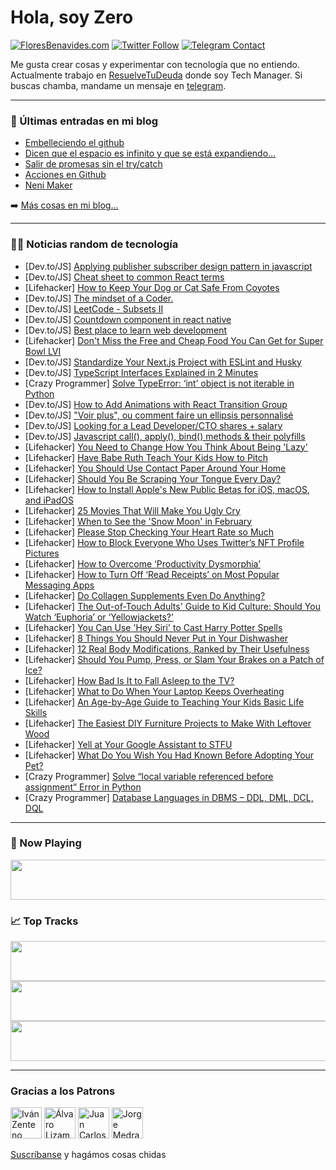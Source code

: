 # Hola, soy Zero

[![FloresBenavides.com](https://img.shields.io/website?down_message=oops&label=MiBlog&style=for-the-badge&up_message=online&url=https%3A%2F%2Ffloresbenavides.com)](https://floresbenavides.com) [![Twitter Follow](https://img.shields.io/twitter/follow/ZeroDragon?color=%231DA1F2&label=Follow&logo=twitter&logoColor=ffffff&style=for-the-badge)](https://twitter.com/zerodragon) [![Telegram Contact](https://img.shields.io/badge/escr%C3%ADbeme-ZeroDragon-%2326A5E4?style=for-the-badge&logo=telegram)](https://t.me/zerodragon)

Me gusta crear cosas y experimentar con tecnología que no entiendo.
Actualmente trabajo en [ResuelveTuDeuda](http://github.com/resuelve) donde soy Tech Manager.
Si buscas chamba, mandame un mensaje en [telegram](https://t.me/zerodragon).

---

### 📕 Últimas entradas en mi blog
<!-- BLOG-POST-LIST:START -->
- [Embelleciendo el github](https://floresbenavides.com/embelleciendo-el-github/)
- [Dicen que el espacio es infinito y que se está expandiendo…](https://floresbenavides.com/dicen-que-el-espacio-es-infinito-y-que-se-esta-expandiendo/)
- [Salir de promesas sin el try/catch](https://floresbenavides.com/salir-de-promesas-sin-el-try-catch/)
- [Acciones en Github](https://floresbenavides.com/acciones-en-github/)
- [Neni Maker](https://floresbenavides.com/neni-maker/)
<!-- BLOG-POST-LIST:END -->

➡️ [Más cosas en mi blog...](https://floresbenavides.com)

---

### 👨‍💻 Noticias random de tecnología
<!-- TECH-POSTS:START -->
- [Dev.to/JS] [Applying publisher subscriber design pattern in javascript](https://dev.to/wingpuah/applying-publisher-subscriber-design-pattern-in-javascript-jeb)
- [Dev.to/JS] [Cheat sheet to common React terms](https://dev.to/wingpuah/cheat-sheet-to-common-react-terms-1kn3)
- [Lifehacker] [How to Keep Your Dog or Cat Safe From Coyotes](https://lifehacker.com/how-to-keep-your-dog-or-cat-safe-from-coyotes-1848446293)
- [Dev.to/JS] [The mindset of a Coder.](https://dev.to/kritika27/the-mindset-of-a-coder-4pmo)
- [Dev.to/JS] [LeetCode - Subsets II](https://dev.to/_alkesh26/leetcode-subsets-ii-50o4)
- [Dev.to/JS] [Countdown component in react native](https://dev.to/ajmal_hasan/countdown-component-in-react-native-45pn)
- [Dev.to/JS] [Best place to learn web development](https://dev.to/developerbishwas/best-place-to-learn-web-development-3nnj)
- [Lifehacker] [Don&#39;t Miss the Free and Cheap Food You Can Get for Super Bowl LVI](https://lifehacker.com/dont-miss-the-free-and-cheap-food-you-can-get-for-super-1848446303)
- [Dev.to/JS] [Standardize Your Next.js Project with ESLint and Husky](https://dev.to/yehezkielgunawan/standardized-your-nextjs-project-with-eslint-and-husky-8ia)
- [Dev.to/JS] [TypeScript Interfaces Explained in 2 Minutes](https://dev.to/nickycdk/typescript-interfaces-explained-in-2-minutes-2ogb)
- [Crazy Programmer] [Solve TypeError: ‘int’ object is not iterable in Python](https://www.thecrazyprogrammer.com/2022/01/typeerror-int-object-is-not-iterable.html)
- [Dev.to/JS] [How to Add Animations with React Transition Group](https://dev.to/asayerio_techblog/how-to-add-animations-with-react-transition-group-5573)
- [Dev.to/JS] [&quot;Voir plus&quot;, ou comment faire un ellipsis personnalisé](https://dev.to/alexandrefauchard/voir-plus-ou-comment-faire-un-ellipsis-personnalise-51i4)
- [Dev.to/JS] [Looking for a Lead Developer/CTO shares + salary](https://dev.to/alexis_murat_vizion/looking-for-a-lead-developercto-shares-salary-258m)
- [Dev.to/JS] [Javascript call&lpar;&rpar;, apply&lpar;&rpar;, bind&lpar;&rpar; methods &amp; their polyfills](https://dev.to/kirteshbansal/call-apply-and-bind-javascript-methods-their-polyfills-k4e)
- [Lifehacker] [You Need to Change How You Think About Being &#39;Lazy&#39;](https://lifehacker.com/you-need-to-change-how-you-think-about-being-lazy-1848445907)
- [Lifehacker] [Have Babe Ruth Teach Your Kids How to Pitch](https://lifehacker.com/have-babe-ruth-teach-your-kids-how-to-pitch-1848445912)
- [Lifehacker] [You Should Use Contact Paper Around Your Home](https://lifehacker.com/you-should-use-contact-paper-around-your-home-1848445779)
- [Lifehacker] [Should You Be Scraping Your Tongue Every Day?](https://lifehacker.com/should-you-be-scraping-your-tongue-every-day-1848442381)
- [Lifehacker] [How to Install Apple&#39;s New Public Betas for iOS, macOS, and iPadOS](https://lifehacker.com/how-to-install-apples-new-public-betas-for-ios-macos-1848441069)
- [Lifehacker] [25 Movies That Will Make You Ugly Cry](https://lifehacker.com/25-movies-that-will-make-you-ugly-cry-1848432345)
- [Lifehacker] [When to See the &#39;Snow Moon&#39; in February](https://lifehacker.com/when-to-see-the-snow-moon-in-february-1848441532)
- [Lifehacker] [Please Stop Checking Your Heart Rate so Much](https://lifehacker.com/please-stop-checking-your-heart-rate-so-much-1848436865)
- [Lifehacker] [How to Block Everyone Who Uses Twitter’s NFT Profile Pictures](https://lifehacker.com/how-to-block-everyone-who-uses-twitter-s-nft-profile-pi-1848439075)
- [Lifehacker] [How to Overcome ‘Productivity Dysmorphia’](https://lifehacker.com/how-to-overcome-productivity-dysmorphia-1848424796)
- [Lifehacker] [How to Turn Off ‘Read Receipts’ on Most Popular Messaging Apps](https://lifehacker.com/how-to-turn-off-read-receipts-on-most-popular-messagi-1848438633)
- [Lifehacker] [Do Collagen Supplements Even Do Anything?](https://lifehacker.com/do-collagen-supplements-even-do-anything-1848439033)
- [Lifehacker] [The Out-of-Touch Adults&#39; Guide to Kid Culture: Should You Watch ‘Euphoria’ or ‘Yellowjackets?’](https://lifehacker.com/the-out-of-touch-adults-guide-to-kid-culture-should-yo-1848438431)
- [Lifehacker] [You Can Use &#39;Hey Siri&#39; to Cast Harry Potter Spells](https://lifehacker.com/how-to-use-hey-siri-to-cast-harry-potter-spells-1848437392)
- [Lifehacker] [8 Things You Should Never Put in Your Dishwasher](https://lifehacker.com/8-things-you-should-never-put-in-your-dishwasher-1848427908)
- [Lifehacker] [12 Real Body Modifications, Ranked by Their Usefulness](https://lifehacker.com/12-real-body-modifications-ranked-by-their-usefulness-1848436324)
- [Lifehacker] [Should You Pump, Press, or Slam Your Brakes on a Patch of Ice?](https://lifehacker.com/should-you-pump-press-or-slam-your-brakes-on-a-patch-1848432599)
- [Lifehacker] [How Bad Is It to Fall Asleep to the TV?](https://lifehacker.com/how-bad-is-it-to-fall-asleep-to-the-tv-1848424862)
- [Lifehacker] [What to Do When Your Laptop Keeps Overheating](https://lifehacker.com/what-to-do-when-your-laptop-keeps-overheating-1848317156)
- [Lifehacker] [An Age-by-Age Guide to Teaching Your Kids Basic Life Skills](https://lifehacker.com/an-age-by-age-guide-to-teaching-your-kids-basic-life-sk-1848433571)
- [Lifehacker] [The Easiest DIY Furniture Projects to Make With Leftover Wood](https://lifehacker.com/the-easiest-diy-furniture-projects-to-make-with-leftove-1848433181)
- [Lifehacker] [Yell at Your Google Assistant to STFU](https://lifehacker.com/yell-at-your-google-assistant-to-fucking-stop-already-1848432377)
- [Lifehacker] [What Do You Wish You Had Known Before Adopting Your Pet?](https://lifehacker.com/what-do-you-wish-you-had-known-before-adopting-your-pet-1848432600)
- [Crazy Programmer] [Solve “local variable referenced before assignment” Error in Python](https://www.thecrazyprogrammer.com/2022/01/local-variable-referenced-before-assignment.html)
- [Crazy Programmer] [Database Languages in DBMS – DDL, DML, DCL, DQL](https://www.thecrazyprogrammer.com/2022/01/database-languages.html)<!-- TECH-POSTS:END -->

---

### 🎵 Now Playing
<a href="https://spotify-now-playing-dun.vercel.app/now-playing?open"><img src="https://spotify-now-playing-dun.vercel.app/now-playing" width="540" height="64"></a>

### 📈 Top Tracks
<a href="https://spotify-now-playing-dun.vercel.app/top-tracks?i=1&open"><img src="https://spotify-now-playing-dun.vercel.app/top-tracks?i=1" width="540" height="64"></a>
<a href="https://spotify-now-playing-dun.vercel.app/top-tracks?i=2&open"><img src="https://spotify-now-playing-dun.vercel.app/top-tracks?i=2" width="540" height="64"></a>
<a href="https://spotify-now-playing-dun.vercel.app/top-tracks?i=3&open"><img src="https://spotify-now-playing-dun.vercel.app/top-tracks?i=3" width="540" height="64"></a>

---

### Gracias a los Patrons
[<img src="https://avatars.githubusercontent.com/u/243380?v=4" alt="Iván Zenteno" width="50px">](https://github.com/k001) [<img src="https://avatars.githubusercontent.com/u/19955639?v=4" alt="Álvaro Lizama" width="50px">](https://github.com/alvarolizama) [<img src="https://avatars.githubusercontent.com/u/2718753?v=4" alt="Juan Carlos Ruiz" width="50px">](https://github.com/JuanCrg90) [<img src="https://avatars.githubusercontent.com/u/37025?v=4" alt="Jorge Medrano" width="50px">](https://github.com/h1pp1e) 

[Suscríbanse](https://www.patreon.com/zerodragon) y hagámos cosas chidas
